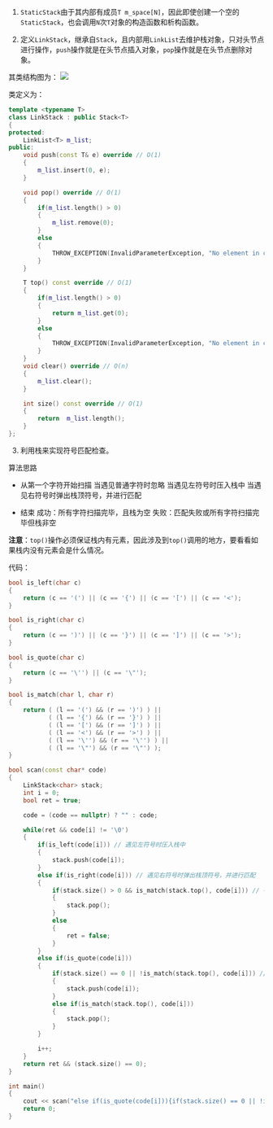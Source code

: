 1. `StaticStack`由于其内部有成员`T m_space[N]`，因此即使创建一个空的`StaticStack`，也会调用`N`次`T`对象的构造函数和析构函数。

2. 定义`LinkStack`，继承自`Stack`，且内部用`LinkList`去维护栈对象，只对头节点进行操作，`push`操作就是在头节点插入对象，`pop`操作就是在头节点删除对象。

其类结构图为：
![](https://md-pic-1259272405.cos.ap-guangzhou.myqcloud.com/img/20200525161118.png)

类定义为：
```cpp
template <typename T>
class LinkStack : public Stack<T>
{
protected:
    LinkList<T> m_list;
public:
    void push(const T& e) override // O(1)
    {
        m_list.insert(0, e);
    }

    void pop() override // O(1)
    {
        if(m_list.length() > 0)
        {
            m_list.remove(0);
        }
        else
        {
            THROW_EXCEPTION(InvalidParameterException, "No element in current stack ...");
        }
    }

    T top() const override // O(1)
    {
        if(m_list.length() > 0)
        {
            return m_list.get(0);
        }
        else
        {
            THROW_EXCEPTION(InvalidParameterException, "No element in current stack ...");
        }
    }
    void clear() override // O(n)
    {
        m_list.clear();
    }

    int size() const override // O(1)
    {
        return  m_list.length();
    }
};
```

3. 利用栈来实现符号匹配检查。

算法思路

- 从第一个字符开始扫描
当遇见普通字符时忽略
当遇见左符号时压入栈中
当遇见右符号时弹出栈顶符号，并进行匹配

- 结束
成功：所有字符扫描完毕，且栈为空
失败：匹配失败或所有字符扫描完毕但栈非空

**注意**：`top()`操作必须保证栈内有元素，因此涉及到`top()`调用的地方，要看看如果栈内没有元素会是什么情况。

代码：
```cpp
bool is_left(char c)
{
    return (c == '(') || (c == '{') || (c == '[') || (c == '<');
}

bool is_right(char c)
{
    return (c == ')') || (c == '}') || (c == ']') || (c == '>');
}

bool is_quote(char c)
{
    return (c == '\'') || (c == '\"');
}

bool is_match(char l, char r)
{
    return ( (l == '(') && (r == ')') ) ||
           ( (l == '{') && (r == '}') ) ||
           ( (l == '[') && (r == ']') ) ||
           ( (l == '<') && (r == '>') ) ||
           ( (l == '\'') && (r == '\'') ) ||
           ( (l == '\"') && (r == '\"') );
}

bool scan(const char* code)
{
    LinkStack<char> stack;
    int i = 0;
    bool ret = true;

    code = (code == nullptr) ? "" : code;

    while(ret && code[i] != '\0')
    {
        if(is_left(code[i])) // 遇见左符号时压入栈中
        {
            stack.push(code[i]);
        }
        else if(is_right(code[i])) // 遇见右符号时弹出栈顶符号，并进行匹配
        {
            if(stack.size() > 0 && is_match(stack.top(), code[i])) // 有右符号，则栈内必须有左符号，如果没有则不匹配。如果栈为空，top()操作会抛异常
            {
                stack.pop();
            }
            else
            {
                ret = false;
            }
        }
        else if(is_quote(code[i]))
        {
            if(stack.size() == 0 || !is_match(stack.top(), code[i])) // 引号本身没有左右之分，必须借助栈顶是否有匹配的引号，或者是否为第一个元素，来判断其左右
            {
                stack.push(code[i]);
            }
            else if(is_match(stack.top(), code[i]))
            {
                stack.pop();
            }
        }

        i++;
    }
    return ret && (stack.size() == 0);
}

int main()
{
    cout << scan("else if(is_quote(code[i])){if(stack.size() == 0 || !is_match(stack.top(), code[i])){stack.push(code[i]);}else if(is_match(stack.top(), code[i])){stack.pop();}}") << endl;
    return 0;
}
```